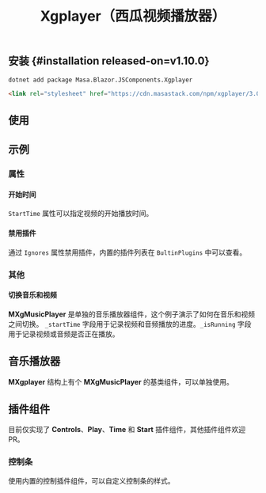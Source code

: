 ﻿---
title: Xgplayer（西瓜视频播放器）
desc: "一个基于 [Xigua Video Playervv3.0.11](https://h5player.bytedance.com/) 的 HTML5 视频播放器组件。"
tag: "JS代理"
---

## 安装 {#installation released-on=v1.10.0}

```shell
dotnet add package Masa.Blazor.JSComponents.Xgplayer
```

```html
<link rel="stylesheet" href="https://cdn.masastack.com/npm/xgplayer/3.0.11/xgplayer.min.css"/>
```

## 使用

<masa-example file="Examples.components.xgplayer.Default"></masa-example>

<app-alert type="warning" content="仅支持`Url`参数实时更新，其他参数只有初始化时才会生效。"></app-alert>

## 示例

### 属性

#### 开始时间

`StartTime` 属性可以指定视频的开始播放时间。

<masa-example file="Examples.components.xgplayer.StartTime"></masa-example>

#### 禁用插件

通过 `Ignores` 属性禁用插件，内置的插件列表在 `BultinPlugins` 中可以查看。

<masa-example file="Examples.components.xgplayer.Ignores"></masa-example>

### 其他

#### 切换音乐和视频

**MXgMusicPlayer** 是单独的音乐播放器组件，这个例子演示了如何在音乐和视频之间切换。
`_startTime` 字段用于记录视频和音频播放的进度。`_isRunning` 字段用于记录视频或音频是否正在播放。

<masa-example file="Examples.components.xgplayer.Switch"></masa-example>

## 音乐播放器

**MXgplayer** 结构上有个 **MXgMusicPlayer** 的基类组件，可以单独使用。

<masa-example file="Examples.components.xgplayer.MusicPlayer"></masa-example>

## 插件组件

目前仅实现了 **Controls**、**Play**、**Time** 和 **Start** 插件组件，其他插件组件欢迎 PR。

### 控制条

使用内置的控制插件组件，可以自定义控制条的样式。

<masa-example file="Examples.components.xgplayer.Controls"></masa-example>
